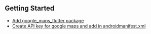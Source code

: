 

## Getting Started


- [Add google_maps_flutter package]()
- [Create API key for google maps and add in androidmanifest.xml]()


